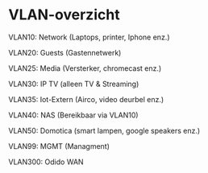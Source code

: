 # VLAN-overzicht

VLAN10:    Network (Laptops, printer, Iphone enz.)

VLAN20:    Guests (Gastennetwerk)

VLAN25:    Media (Versterker, chromecast enz.)

VLAN30:    IP TV (alleen TV & Streaming) 

VLAN35:    Iot-Extern (Airco, video deurbel enz.)

VLAN40:    NAS (Bereikbaar via VLAN10)

VLAN50:    Domotica (smart lampen, google speakers enz.)

VLAN99:    MGMT (Managment)

VLAN300:   Odido WAN

